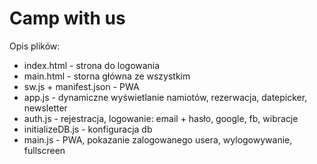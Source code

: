 # Camp with us
Opis plików:
* index.html - strona do logowania
* main.html - storna główna ze wszystkim
* sw.js + manifest.json - PWA
* app.js - dynamiczne wyświetlanie namiotów, rezerwacja, datepicker, newsletter
* auth.js - rejestracja, logowanie: email + hasło, google, fb, wibracje
* initializeDB.js - konfiguracja db
* main.js - PWA, pokazanie zalogowanego usera, wylogowywanie, fullscreen
